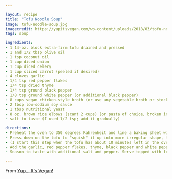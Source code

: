 ```yaml
---

layout: recipe
title: "Tofu Noodle Soup"
image: tofu-noodle-soup.jpg
imagecredit: https://yupitsvegan.com/wp-content/uploads/2018/03/tofu-noodle-soup-vegetarian-vegan-chicken-7.jpg
tags: soup

ingredients:
- 1 14-oz. block extra-firm tofu drained and pressed
- 1 and 1/2 tbsp olive oil
- 1 tsp coconut oil
- 1 cup diced onion
- 1 cup diced celery
- 1 cup sliced carrot (peeled if desired)
- 4 cloves garlic
- 1/4 tsp red pepper flakes
- 1/4 tsp dried thyme
- 1/4 tsp ground black pepper
- 1/8 tsp ground white pepper (or additional black pepper)
- 8 cups vegan chicken-style broth (or use any vegetable broth or stock)
- 2 tbsp low-sodium soy sauce
- 1 tbsp nutritional yeast
- 8 oz. brown rice elbows (scant 2 cups) (or pasta of choice, broken into bite-sized pieces if applicable)
- salt to taste (I used 1/2 tsp; add it gradually)

directions:
- Preheat the oven to 350 degrees Fahrenheit and line a baking sheet with parchment paper. Open the tofu package, drain the excess liquid, and press the tofu while the oven reheats. (Either use a tofu press, or wrap the tofu in a clean towel and stack something heavy on top of it).
- Press down on the tofu to "squish" it up into more irregular shape, then roughly chop it. (Optional; feel free to just cube it if you prefer). Place the tofu pieces on the baking sheet. Bake for 20 minutes, then agitate and flip the tofu pieces. Bake for another 15-25 minutes, or until the tofu pieces have firmed up significantly, with a slightly crisped crust on the outside. Remove from the oven and set aside.
- (I start this step when the tofu has about 10 minutes left in the oven). In a large saucepan, heat the oils over medium heat. Add the onion, celery, and carrot, and continue to cook, stirring occasionally. If the vegetables start to brown, turn down the heat to medium-low. Continue until the onions and celery are translucent, 5 to 7 minutes.
- Add the garlic, red pepper flakes, thyme, black pepper and white pepper and stir. Cook until fragrant, 60 to 90 seconds. Add the broth and bring the mixture to a boil. Reduce to a simmer and stir in the soy sauce, nutritional yeast, pasta, and baked tofu pieces. Continue to cook for about 15 minutes, stirring occasionally to prevent sticking, or until the pasta is tender.
- Season to taste with additional salt and pepper. Serve topped with fresh thyme or parsley, if desired.

---
```


From [Yup... It's Vegan!](https://yupitsvegan.com/tofu-noodle-soup-vegan-chicken/)
